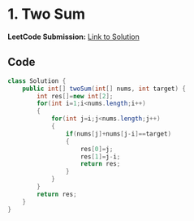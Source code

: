 # 1. Two Sum

**LeetCode Submission:** [Link to Solution](https://leetcode.com/problems/two-sum/submissions/1591994890/)

## Code

```java
class Solution {
    public int[] twoSum(int[] nums, int target) {
        int res[]=new int[2];
        for(int i=1;i<nums.length;i++)
        {
            for(int j=i;j<nums.length;j++)
            {
                if(nums[j]+nums[j-i]==target)
                {
                    res[0]=j;
                    res[1]=j-i;
                    return res;
                }
            }
        }
        return res;
    }
}